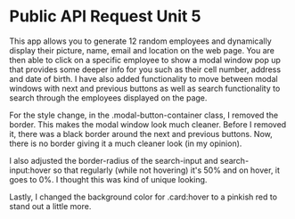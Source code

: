 # Public API Request Unit 5
This app allows you to generate 12 random employees and dynamically display their picture, name, email and location on the web page. You are then able to click on a specific employee to 
show a modal window pop up that provides some deeper info for you such as their cell number, address and date of birth. I have also added functionality to move between modal windows with
next and previous buttons as well as search functionality to search through the employees displayed on the page.

For the style change, in the .modal-button-container class, I removed the border. This makes the modal window look much cleaner. Before I removed it, there was a black border around
the next and previous buttons. Now, there is no border giving it a much cleaner look (in my opinion).

I also adjusted the border-radius of the search-input and search-input:hover so that regularly (while not hovering) it's 50% and on hover, it goes to 0%. I thought this was kind of unique looking.

Lastly, I changed the background color for .card:hover to a pinkish red to stand out a little more. 


 
